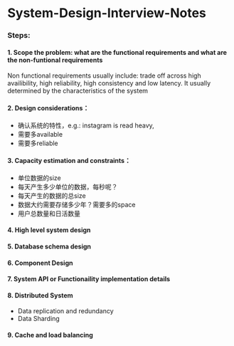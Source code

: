 # System-Design-Interview-Notes

### Steps:
#### 1. Scope the problem: what are the functional requirements and what are the non-funtional requirements
Non functional requirements usually include:
trade off across high availibility, high reliability, high consistency and low latency. It usually determined by the characteristics of the system

#### 2. Design considerations：
- 确认系统的特性，e.g.: instagram is read heavy,
- 需要多available
- 需要多reliable

#### 3. Capacity estimation and constraints：
- 单位数据的size
- 每天产生多少单位的数据，每秒呢？
- 每天产生的数据的总size
- 数据大约需要存储多少年？需要多的space
- 用户总数量和日活数量

#### 4. High level system design

#### 5. Database schema design

#### 6. Component Design

#### 7. System API or Functionaility implementation details

#### 8. Distributed System
- Data replication and redundancy
- Data Sharding

#### 9. Cache and load balancing
